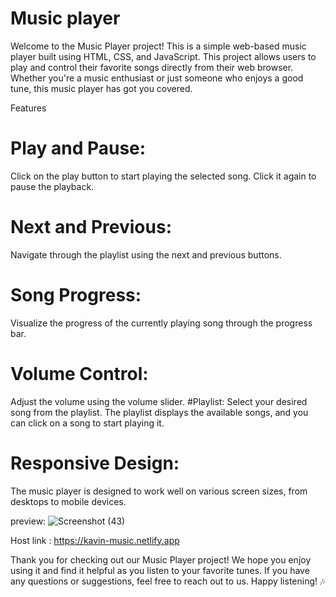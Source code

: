 # Music player 
Welcome to the Music Player project! This is a simple web-based music player built using HTML, CSS, and JavaScript.
This project allows users to play and control their favorite songs directly from their web browser. 
Whether you're a music enthusiast or just someone who enjoys a good tune, this music player has got you covered.


Features
# Play and Pause:
Click on the play button to start playing the selected song.
Click it again to pause the playback.
# Next and Previous:
Navigate through the playlist using the next and previous buttons.
# Song Progress:
Visualize the progress of the currently playing song through the progress bar.
# Volume Control:
Adjust the volume using the volume slider.
#Playlist:
Select your desired song from the playlist. The playlist displays the available songs, and you can click on a song to start playing it.
# Responsive Design:
The music player is designed to work well on various screen sizes, from desktops to mobile devices.

preview:
![Screenshot (43)](https://github.com/mkkavin/music/assets/112418691/c0b8b774-f2d4-419f-a981-862394c410c2)

Host link : https://kavin-music.netlify.app

Thank you for checking out our Music Player project! We hope you enjoy using it and find it helpful as you listen to your favorite tunes. If you have any questions or suggestions, feel free to reach out to us. Happy listening! 🎶
